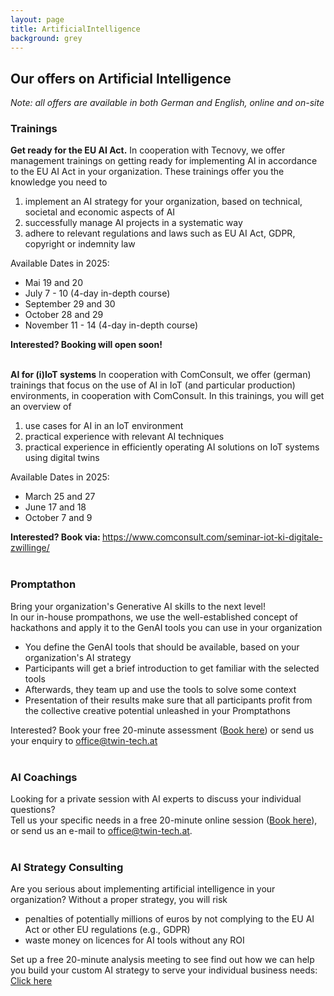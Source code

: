 ```yaml
---
layout: page
title: ArtificialIntelligence
background: grey
---
```


<div class="col-lg-12 text-center">
	<h2 class="section-heading text-uppercase">Our offers on Artificial Intelligence</h2>
	<i>Note: all offers are available in both German and English, online and on-site</i>
</div>


<div class="col-lg-12">

<h3>Trainings</h3>
<b>Get ready for the EU AI Act.</b> In cooperation with Tecnovy, we offer management trainings on getting ready for implementing AI in accordance to the EU AI Act in your organization.
These trainings offer you the knowledge you need to 
<ol> 
<li>implement an AI strategy for your organization, based on technical, societal and economic aspects of AI</li>
<li>successfully manage AI projects in a systematic way</li>
<li>adhere to relevant regulations and laws such as EU AI Act, GDPR, copyright or indemnity law</li>
</ol>
Available Dates in 2025:
<ul> 
<li>Mai 19 and 20</li>
<li>July 7 - 10 (4-day in-depth course)</li>
<li>September 29 and 30</li>
<li>October 28 and 29</li>
<li>November 11 - 14 (4-day in-depth course)</li>
</ul>
<b>Interested? Booking will open soon! </b>
<br/>
<br/>

<b>AI for (i)IoT systems</b> In cooperation with ComConsult, we offer (german) trainings that focus on the use of AI in IoT (and particular production) environments, in cooperation with ComConsult. In this trainings, you will get an overview of
<ol> 
<li>use cases for AI in an IoT environment</li>
<li>practical experience with relevant AI techniques</li>
<li>practical experience in efficiently operating AI solutions on IoT systems using digital twins</li>
</ol>
Available Dates in 2025:
<ul> 
<li>March 25 and 27</li>
<li>June 17 and 18</li>
<li>October 7 and 9</li>
</ul>
<b>Interested? Book via: </b> <a href="https://www.comconsult.com/seminar-iot-ki-digitale-zwillinge/">https://www.comconsult.com/seminar-iot-ki-digitale-zwillinge/</a>
<br/>
<br/>

<h3>Promptathon</h3>
Bring your organization's Generative AI skills to the next level!<br/>
In our in-house prompathons, we use the well-established concept of hackathons and apply it to the GenAI tools you can use in your organization
<ul> 
<li>You define the GenAI tools that should be available, based on your organization's AI strategy</li>
<li>Participants will get a brief introduction to get familiar with the selected tools</li>
<li>Afterwards, they team up and use the tools to solve some context</li>
<li>Presentation of their results make sure that all participants profit from the collective creative potential unleashed in your Promptathons</li>
</ul>

Interested? Book your free 20-minute assessment (<a href="https://outlook.office.com/bookwithme/user/a3368793e5a549bca2d7f1589bd9873e%40twin-tech.at?anonymous&isanonymous=true">Book here</a>) or send us your enquiry to <a href="mailto:office@twin-tech.at">office@twin-tech.at</a>
<br/>
<br/>
<h3>AI Coachings</h3>
Looking for a private session with AI experts to discuss your individual questions? <br/>Tell us your specific needs in a free 20-minute online session (<a href="https://outlook.office.com/bookwithme/user/a3368793e5a549bca2d7f1589bd9873e%40twin-tech.at?anonymous&isanonymous=true">Book here</a>), or send us an e-mail to <a href="mailto:office@twin-tech.at">office@twin-tech.at</a>.
<br/>
<br/>
<h3>AI Strategy Consulting</h3>
Are you serious about implementing artificial intelligence in your organization?
Without a proper strategy, you will risk
<ul>
<li>penalties of potentially millions of euros by not complying to the EU AI Act or other EU regulations (e.g., GDPR)</li>
<li>waste money on licences for AI tools without any ROI</li>
</ul>

Set up a free 20-minute analysis meeting to see find out how we can help you build your custom AI strategy to serve your individual business needs: <a href="https://outlook.office.com/bookwithme/user/a3368793e5a549bca2d7f1589bd9873e%40twin-tech.at?anonymous&isanonymous=true">Click here</a>
</div>